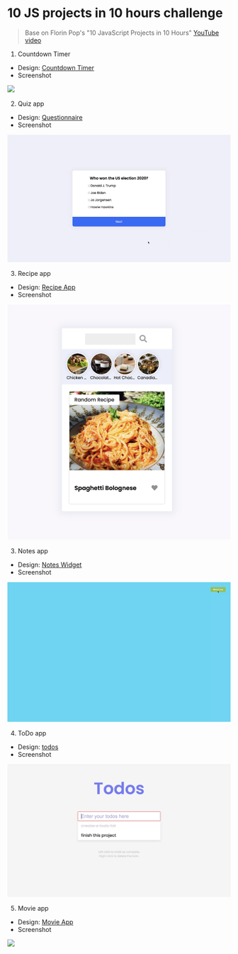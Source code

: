 # 10 JS projects in 10 hours challenge
> Base on Florin Pop's "10 JavaScript Projects in 10 Hours" [YouTube video](https://youtu.be/dtKciwk_si4)

1. Countdown Timer
- Design: [Countdown Timer](https://uidesigndaily.com/posts/sketch-countdown-timer-day-876)
- Screenshot
<img src="Screenshots/Countdown-Timer.gif" />

2. Quiz app
- Design: [Questionnaire](https://uidesigndaily.com/posts/sketch-questionnaire-choice-submit-day-924)
- Screenshot
<img src="Screenshots/Quiz-app.gif" />

3. Recipe app
- Design: [Recipe App](https://uidesigndaily.com/posts/sketch-recipe-app-food-mobile-day-615)
- Screenshot
<img src="Screenshots/Recipe-app.png" />

3. Notes app
- Design: [Notes Widget](https://uidesigndaily.com/posts/photoshop-notes-widget-day-65)
- Screenshot
<img src="Screenshots/Notes-app.gif" />

4. ToDo app
- Design: [todos](http://todomvc.com/examples/react/#/)
- Screenshot
<img src="Screenshots/todo-app.png" />

5. Movie app
- Design: [Movie App](https://uidesigndaily.com/posts/photoshop-movie-app-mobile-day-193)
- Screenshot
<img src="Screenshots/Movie-app.png" />